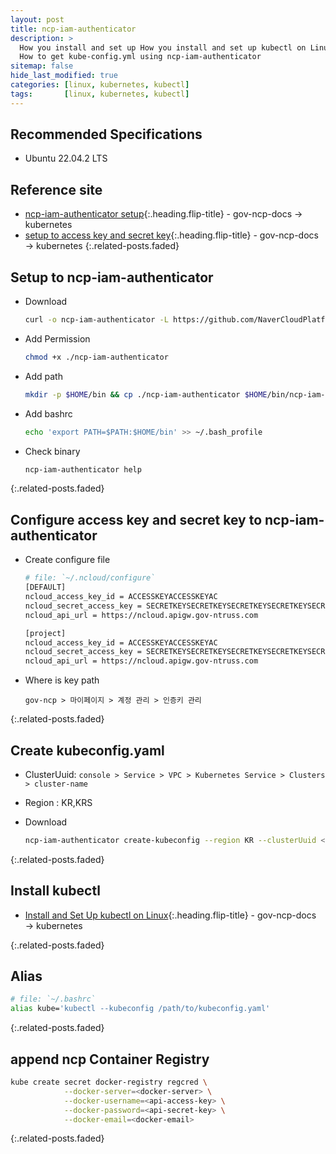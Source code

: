 ```yaml
---
layout: post
title: ncp-iam-authenticator
description: >
  How you install and set up How you install and set up kubectl on Linux.
  How to get kube-config.yml using ncp-iam-authenticator
sitemap: false
hide_last_modified: true
categories: [linux, kubernetes, kubectl]
tags:       [linux, kubernetes, kubectl]
---
```


## Recommended Specifications

- Ubuntu 22.04.2 LTS

## Reference site

- [ncp-iam-authenticator setup]{:.heading.flip-title} - gov-ncp-docs &rarr; kubernetes
- [setup to access key and secret key]{:.heading.flip-title} - gov-ncp-docs &rarr; kubernetes
{:.related-posts.faded}

## Setup to ncp-iam-authenticator

- Download
  
    ```sh
    curl -o ncp-iam-authenticator -L https://github.com/NaverCloudPlatform/ncp-iam-authenticator/releases/latest/download/ncp-iam-authenticator_linux_amd64
    ```

- Add Permission

    ```sh
    chmod +x ./ncp-iam-authenticator
    ```

- Add path

    ```sh
    mkdir -p $HOME/bin && cp ./ncp-iam-authenticator $HOME/bin/ncp-iam-authenticator && export PATH=$PATH:$HOME/bin
    ```

- Add bashrc

    ```sh
    echo 'export PATH=$PATH:$HOME/bin' >> ~/.bash_profile
    ```

- Check binary

    ```sh
    ncp-iam-authenticator help
    ```

{:.related-posts.faded}

## Configure access key and secret key to ncp-iam-authenticator

- Create configure file
  
    ```sh
    # file: `~/.ncloud/configure`
    [DEFAULT]
    ncloud_access_key_id = ACCESSKEYACCESSKEYAC
    ncloud_secret_access_key = SECRETKEYSECRETKEYSECRETKEYSECRETKEYSECR
    ncloud_api_url = https://ncloud.apigw.gov-ntruss.com

    [project]
    ncloud_access_key_id = ACCESSKEYACCESSKEYAC
    ncloud_secret_access_key = SECRETKEYSECRETKEYSECRETKEYSECRETKEYSECR
    ncloud_api_url = https://ncloud.apigw.gov-ntruss.com
    ```

- Where is key path
  
  ```text
  gov-ncp > 마이페이지 > 계정 관리 > 인증키 관리
  ```

{:.related-posts.faded}

## Create kubeconfig.yaml

- ClusterUuid: `console > Service > VPC > Kubernetes Service > Clusters > cluster-name`
- Region : KR,KRS
- Download
  
    ```sh
    ncp-iam-authenticator create-kubeconfig --region KR --clusterUuid <cluster-uuid> --output kubeconfig.yaml
    ```

{:.related-posts.faded}

## Install kubectl

- [Install and Set Up kubectl on Linux]{:.heading.flip-title} - gov-ncp-docs &rarr; kubernetes

{:.related-posts.faded}

## Alias

```sh
# file: `~/.bashrc`
alias kube='kubectl --kubeconfig /path/to/kubeconfig.yaml'
```

{:.related-posts.faded}

## append ncp Container Registry

```sh
kube create secret docker-registry regcred \
            --docker-server=<docker-server> \
            --docker-username=<api-access-key> \
            --docker-password=<api-secret-key> \
            --docker-email=<docker-email>
```

{:.related-posts.faded}



[ncp-iam-authenticator setup]: https://guide-gov.ncloud-docs.com/docs/k8s-iam-auth-ncp-iam-authenticator
[setup to access key and secret key]: https://guide-gov.ncloud-docs.com/docs/k8s-iam-auth-kubeconfig
[Install and Set Up kubectl on Linux]: ../../reference-room/kubernetes/kubectl/install.md
